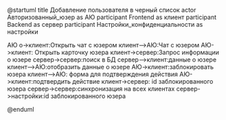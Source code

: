 @startuml
title Добавление пользователя в черный список
actor       Авторизованный_юзер as АЮ 
participant Frontend    as клиент
participant Backend as сервер
participant Настройки_конфиденциальности as настройки


АЮ o->клиент:Открыть чат с юзером
клиент-->АЮ:Чат с юзером
АЮ->клиент: Открыть карточку юзера
клиент->сервер:Запрос информации о юзере
сервер->сервер:поиск в БД
сервер-->клиент:данные о юзере
клиент-->АЮ:отобразить данные о юзере
АЮ->клиент:заблокировать юзера 
клиент-->АЮ: форма для подтверждения действия
АЮ->клиент:подтвердить действие
клиент->сервер: id заблокированного юзера
сервер->сервер:синхронизация на всех клиентах
сервер->настройки:id заблокированного юзера

@enduml